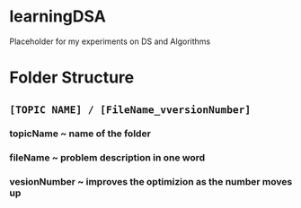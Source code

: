 # learningDSA
Placeholder for my experiments on DS and Algorithms


# Folder Structure
## `[TOPIC NAME] / [FileName_vversionNumber]`

### topicName ~ name of the folder
### fileName ~ problem description in one word
### vesionNumber ~ improves the optimizion as the number moves up
